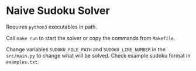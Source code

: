# Naive Sudoku Solver

Requires `python3` executables in path.

Call `make run` to start the solver or copy the commands from `Makefile`.

Change variables `SUDOKU_FILE_PATH` and `SUDOKU_LINE_NUMBER` in the `src/main.py` to change what will be solved. Check example sudoku format in `examples.txt`.
